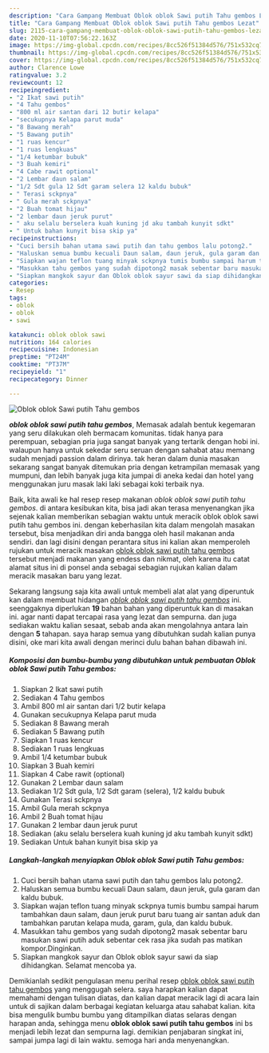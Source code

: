 ```yaml
---
description: "Cara Gampang Membuat Oblok oblok Sawi putih Tahu gembos Lezat"
title: "Cara Gampang Membuat Oblok oblok Sawi putih Tahu gembos Lezat"
slug: 2115-cara-gampang-membuat-oblok-oblok-sawi-putih-tahu-gembos-lezat
date: 2020-11-10T07:56:22.163Z
image: https://img-global.cpcdn.com/recipes/8cc526f51384d576/751x532cq70/oblok-oblok-sawi-putih-tahu-gembos-foto-resep-utama.jpg
thumbnail: https://img-global.cpcdn.com/recipes/8cc526f51384d576/751x532cq70/oblok-oblok-sawi-putih-tahu-gembos-foto-resep-utama.jpg
cover: https://img-global.cpcdn.com/recipes/8cc526f51384d576/751x532cq70/oblok-oblok-sawi-putih-tahu-gembos-foto-resep-utama.jpg
author: Clarence Lowe
ratingvalue: 3.2
reviewcount: 12
recipeingredient:
- "2 Ikat sawi putih"
- "4 Tahu gembos"
- "800 ml air santan dari 12 butir kelapa"
- "secukupnya Kelapa parut muda"
- "8 Bawang merah"
- "5 Bawang putih"
- "1 ruas kencur"
- "1 ruas lengkuas"
- "1/4 ketumbar bubuk"
- "3 Buah kemiri"
- "4 Cabe rawit optional"
- "2 Lembar daun salam"
- "1/2 Sdt gula 12 Sdt garam selera 12 kaldu bubuk"
- " Terasi sckpnya"
- " Gula merah sckpnya"
- "2 Buah tomat hijau"
- "2 lembar daun jeruk purut"
- " aku selalu berselera kuah kuning jd aku tambah kunyit sdkt"
- " Untuk bahan kunyit bisa skip ya"
recipeinstructions:
- "Cuci bersih bahan utama sawi putih dan tahu gembos lalu potong2."
- "Haluskan semua bumbu kecuali Daun salam, daun jeruk, gula garam dan kaldu bubuk."
- "Siapkan wajan teflon tuang minyak sckpnya tumis bumbu sampai harum tambahkan daun salam, daun jeruk purut baru tuang air santan aduk dan tambahkan parutan kelapa muda, garam, gula, dan kaldu bubuk."
- "Masukkan tahu gembos yang sudah dipotong2 masak sebentar baru masukan sawi putih aduk sebentar cek rasa jika sudah pas matikan kompor.Dinginkan."
- "Siapkan mangkok sayur dan Oblok oblok sayur sawi da siap dihidangkan. Selamat mencoba ya."
categories:
- Resep
tags:
- oblok
- oblok
- sawi

katakunci: oblok oblok sawi 
nutrition: 164 calories
recipecuisine: Indonesian
preptime: "PT24M"
cooktime: "PT37M"
recipeyield: "1"
recipecategory: Dinner

---
```



![Oblok oblok Sawi putih Tahu gembos](https://img-global.cpcdn.com/recipes/8cc526f51384d576/751x532cq70/oblok-oblok-sawi-putih-tahu-gembos-foto-resep-utama.jpg)

<b><i>oblok oblok sawi putih tahu gembos</i></b>, Memasak adalah bentuk kegemaran yang seru dilakukan oleh bermacam komunitas. tidak hanya para perempuan, sebagian pria juga sangat banyak yang tertarik dengan hobi ini. walaupun hanya untuk sekedar seru seruan dengan sahabat atau memang sudah menjadi passion dalam dirinya. tak heran dalam dunia masakan sekarang sangat banyak ditemukan pria dengan ketrampilan memasak yang mumpuni, dan lebih banyak juga kita jumpai di aneka kedai dan hotel yang menggunakan juru masak laki laki sebagai koki terbaik nya.



Baik, kita awali ke hal resep resep makanan <i>oblok oblok sawi putih tahu gembos</i>. di antara kesibukan kita, bisa jadi akan terasa menyenangkan jika sejenak kalian memberikan sebagian waktu untuk meracik oblok oblok sawi putih tahu gembos ini. dengan keberhasilan kita dalam mengolah masakan tersebut, bisa menjadikan diri anda bangga oleh hasil makanan anda sendiri. dan lagi disini dengan perantara situs ini kalian akan memperoleh rujukan untuk meracik masakan <u>oblok oblok sawi putih tahu gembos</u> tersebut menjadi makanan yang endess dan nikmat, oleh karena itu catat alamat situs ini di ponsel anda sebagai sebagian rujukan kalian dalam meracik masakan baru yang lezat.


Sekarang langsung saja kita awali untuk membeli alat alat yang diperuntuk kan dalam membuat hidangan <u><i>oblok oblok sawi putih tahu gembos</i></u> ini. seenggaknya diperlukan <b>19</b> bahan bahan yang diperuntuk kan di masakan ini. agar nanti dapat tercapai rasa yang lezat dan sempurna. dan juga sediakan waktu kalian sesaat, sebab anda akan mengolahnya antara lain dengan <b>5</b> tahapan. saya harap semua yang dibutuhkan sudah kalian punya disini, oke mari kita awali dengan merinci dulu bahan bahan dibawah ini.

<!--inarticleads1-->

##### Komposisi dan bumbu-bumbu yang dibutuhkan untuk pembuatan Oblok oblok Sawi putih Tahu gembos:

1. Siapkan 2 Ikat sawi putih
1. Sediakan 4 Tahu gembos
1. Ambil 800 ml air santan dari 1/2 butir kelapa
1. Gunakan secukupnya Kelapa parut muda
1. Sediakan 8 Bawang merah
1. Sediakan 5 Bawang putih
1. Siapkan 1 ruas kencur
1. Sediakan 1 ruas lengkuas
1. Ambil 1/4 ketumbar bubuk
1. Siapkan 3 Buah kemiri
1. Siapkan 4 Cabe rawit (optional)
1. Gunakan 2 Lembar daun salam
1. Sediakan 1/2 Sdt gula, 1/2 Sdt garam (selera), 1/2 kaldu bubuk
1. Gunakan  Terasi sckpnya
1. Ambil  Gula merah sckpnya
1. Ambil 2 Buah tomat hijau
1. Gunakan 2 lembar daun jeruk purut
1. Sediakan  (aku selalu berselera kuah kuning jd aku tambah kunyit sdkt)
1. Sediakan  Untuk bahan kunyit bisa skip ya




<!--inarticleads2-->

##### Langkah-langkah menyiapkan Oblok oblok Sawi putih Tahu gembos:

1. Cuci bersih bahan utama sawi putih dan tahu gembos lalu potong2.
1. Haluskan semua bumbu kecuali Daun salam, daun jeruk, gula garam dan kaldu bubuk.
1. Siapkan wajan teflon tuang minyak sckpnya tumis bumbu sampai harum tambahkan daun salam, daun jeruk purut baru tuang air santan aduk dan tambahkan parutan kelapa muda, garam, gula, dan kaldu bubuk.
1. Masukkan tahu gembos yang sudah dipotong2 masak sebentar baru masukan sawi putih aduk sebentar cek rasa jika sudah pas matikan kompor.Dinginkan.
1. Siapkan mangkok sayur dan Oblok oblok sayur sawi da siap dihidangkan. Selamat mencoba ya.




Demikianlah sedikit pengulasan menu perihal resep <u>oblok oblok sawi putih tahu gembos</u> yang menggugah selera. saya harapkan kalian dapat memahami dengan tulisan diatas, dan kalian dapat meracik lagi di acara lain untuk di sajikan dalam berbagai kegiatan keluarga atau sahabat kalian. kita bisa mengulik bumbu bumbu yang ditampilkan diatas selaras dengan harapan anda, sehingga menu <b>oblok oblok sawi putih tahu gembos</b> ini bs menjadi lebih lezat dan sempurna lagi. demikian penjabaran singkat ini, sampai jumpa lagi di lain waktu. semoga hari anda menyenangkan.
